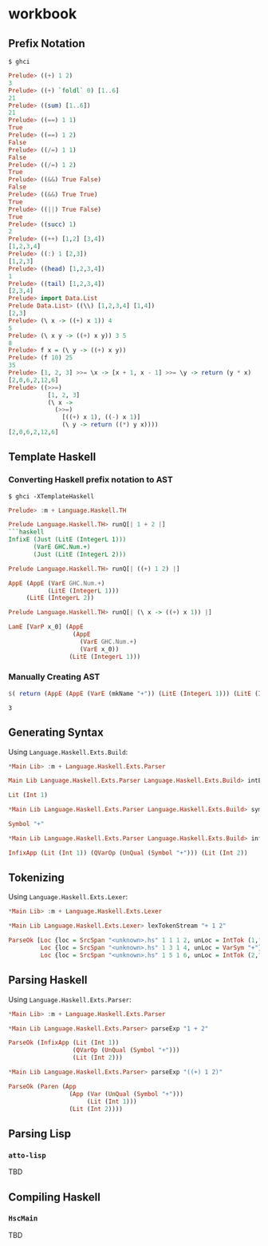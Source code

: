 # workbook

## Prefix Notation

```
$ ghci
```
```haskell
Prelude> ((+) 1 2)
3
Prelude> ((+) `foldl` 0) [1..6]
21
Prelude> ((sum) [1..6])
21
Prelude> ((==) 1 1)
True
Prelude> ((==) 1 2)
False
Prelude> ((/=) 1 1)
False
Prelude> ((/=) 1 2)
True
Prelude> ((&&) True False)
False
Prelude> ((&&) True True)
True
Prelude> ((||) True False)
True
Prelude> ((succ) 1)
2
Prelude> ((++) [1,2] [3,4])
[1,2,3,4]
Prelude> ((:) 1 [2,3])
[1,2,3]
Prelude> ((head) [1,2,3,4])
1
Prelude> ((tail) [1,2,3,4])
[2,3,4]
Prelude> import Data.List
Prelude Data.List> ((\\) [1,2,3,4] [1,4])
[2,3]
Prelude> (\ x -> ((+) x 1)) 4
5
Prelude> (\ x y -> ((+) x y)) 3 5
8
Prelude> f x = (\ y -> ((+) x y))
Prelude> (f 10) 25
35
Prelude> [1, 2, 3] >>= \x -> [x + 1, x - 1] >>= \y -> return (y * x)
[2,0,6,2,12,6]
Prelude> ((>>=)
           [1, 2, 3]
           (\ x ->
             (>>=)
               [((+) x 1), ((-) x 1)]
               (\ y -> return ((*) y x))))
[2,0,6,2,12,6]
```


## Template Haskell

### Converting Haskell prefix notation to AST

```
$ ghci -XTemplateHaskell
```
```haskell
Prelude> :m + Language.Haskell.TH
```
```haskell
Prelude Language.Haskell.TH> runQ[| 1 + 2 |]
```haskell
InfixE (Just (LitE (IntegerL 1)))
       (VarE GHC.Num.+)
       (Just (LitE (IntegerL 2)))
```
```haskell
Prelude Language.Haskell.TH> runQ[| ((+) 1 2) |]
```
```haskell
AppE (AppE (VarE GHC.Num.+)
           (LitE (IntegerL 1)))
     (LitE (IntegerL 2))
```
```haskell
Prelude Language.Haskell.TH> runQ[| (\ x -> ((+) x 1)) |]
```
```haskell
LamE [VarP x_0] (AppE
                  (AppE
                    (VarE GHC.Num.+)
                    (VarE x_0))
                 (LitE (IntegerL 1)))
```

### Manually Creating AST


```haskell
$( return (AppE (AppE (VarE (mkName "+")) (LitE (IntegerL 1))) (LitE (IntegerL 2))) )
```
```
3
```

## Generating Syntax

Using ``Language.Haskell.Exts.Build``:

```haskell
*Main Lib> :m + Language.Haskell.Exts.Parser
```
```haskell
Main Lib Language.Haskell.Exts.Parser Language.Haskell.Exts.Build> intE 1
```
```haskell
Lit (Int 1)
```
```haskell
*Main Lib Language.Haskell.Exts.Parser Language.Haskell.Exts.Build> sym "+"
```
```haskell
Symbol "+"
```
```haskell
*Main Lib Language.Haskell.Exts.Parser Language.Haskell.Exts.Build> infixApp (intE 1) (op (sym "+")) (intE 2)
```
```haskell
InfixApp (Lit (Int 1)) (QVarOp (UnQual (Symbol "+"))) (Lit (Int 2))
```


## Tokenizing

Using ``Language.Haskell.Exts.Lexer``:

```haskell
*Main Lib> :m + Language.Haskell.Exts.Lexer
```
```haskell
*Main Lib Language.Haskell.Exts.Lexer> lexTokenStream "+ 1 2"
```
```haskell
ParseOk [Loc {loc = SrcSpan "<unknown>.hs" 1 1 1 2, unLoc = IntTok (1,"1")},
         Loc {loc = SrcSpan "<unknown>.hs" 1 3 1 4, unLoc = VarSym "+"},
         Loc {loc = SrcSpan "<unknown>.hs" 1 5 1 6, unLoc = IntTok (2,"2")}]
```


## Parsing Haskell

Using ``Language.Haskell.Exts.Parser``:

```haskell
*Main Lib> :m + Language.Haskell.Exts.Parser
```
```haskell
*Main Lib Language.Haskell.Exts.Parser> parseExp "1 + 2"
```
```haskell
ParseOk (InfixApp (Lit (Int 1))
                  (QVarOp (UnQual (Symbol "+")))
                  (Lit (Int 2)))
```
```haskell
*Main Lib Language.Haskell.Exts.Parser> parseExp "((+) 1 2)"
```
```haskell
ParseOk (Paren (App
                 (App (Var (UnQual (Symbol "+")))
                      (Lit (Int 1)))
                 (Lit (Int 2))))
```


## Parsing Lisp

### ``atto-lisp``

TBD


## Compiling Haskell

### ``HscMain``

TBD
